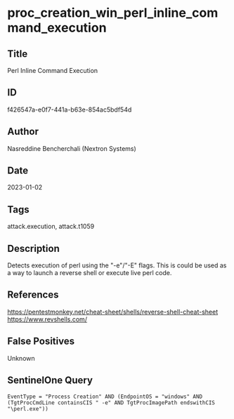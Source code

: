 # proc_creation_win_perl_inline_command_execution

## Title
Perl Inline Command Execution

## ID
f426547a-e0f7-441a-b63e-854ac5bdf54d

## Author
Nasreddine Bencherchali (Nextron Systems)

## Date
2023-01-02

## Tags
attack.execution, attack.t1059

## Description
Detects execution of perl using the "-e"/"-E" flags. This is could be used as a way to launch a reverse shell or execute live perl code.

## References
https://pentestmonkey.net/cheat-sheet/shells/reverse-shell-cheat-sheet
https://www.revshells.com/

## False Positives
Unknown

## SentinelOne Query
```
EventType = "Process Creation" AND (EndpointOS = "windows" AND (TgtProcCmdLine containsCIS " -e" AND TgtProcImagePath endswithCIS "\perl.exe"))

```